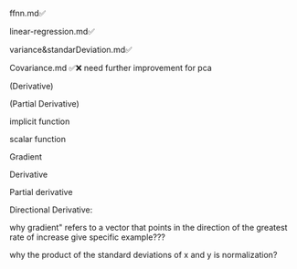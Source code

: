 ffnn.md✅

linear-regression.md✅

variance&standarDeviation.md✅

Covariance.md ✅❌ need further improvement for pca


(Derivative)

 (Partial Derivative)

implicit function

scalar function

Gradient

Derivative

Partial derivative

Directional Derivative:


why gradient" refers to a vector that points in the direction of the greatest rate of increase  give specific example???

why the product of the standard deviations of x and y is normalization?
